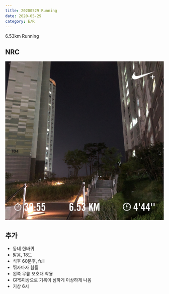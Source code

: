 ```yaml
---
title: 20200529 Running 
date: 2020-05-29
category: E/R
---
```


6.53km Running

## NRC

![20200529](/img/20200529.jpg)

## 추가

*   동네 한바퀴
*   맑음, 18도
*   식후 60분후, full
*   뛰자마자 힘듦
*   왼쪽 무릎 보호대 착용
*   GPS이상으로 기록이 심하게 이상하게 나옴
*   기상 6시
